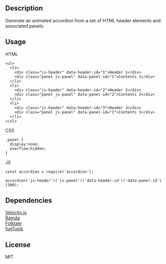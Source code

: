 ## Description

Generate an animated accordion from a set of HTML header elements and associated panels.

## Usage

HTML

    <ul>
      <li>
        <div class="js-header" data-header-id="1">Header 1</div>
        <div class="panel js-panel" data-panel-id="1">Contents 1</div>
      </li>
      <li>
        <div class="js-header" data-header-id="2">Header 2</div>
        <div class="panel js-panel" data-panel-id="2">Contents 2</div>
      </li>
      <li>
        <div class="js-header" data-header-id="3">Header 3</div>
        <div class="panel js-panel" data-panel-id="3">Contents 3</div>
      </li>
    </ul>

CSS

    .panel {
      display:none;
      overflow:hidden;
    }

JS

    const accordion = require('accordion');

    accordion('js-header')('js-panel')('data-header-id')('data-panel-id')(300);

## Dependencies

[Velocity.js](http://velocityjs.org/)\
[Ramda](https://ramdajs.com/)\
[Folktale](https://folktale.origamitower.com/)\
[funTools](https://github.com/3bound/funTools)

## License

MIT
